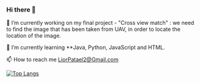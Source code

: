### Hi there 👋

🔭 I’m currently working on my final project - "Cross view match" : we need to find the image that has been taken from UAV, in order to locate the location of the image.

🌱 I’m currently learning **Java, Python, JavaScript and HTML.

📫 How to reach me LiorPatael2@Gmail.com

[![Top Langs](https://github-readme-stats.vercel.app/api/top-langs/?username=LiorPatael)](https://github.com/anuraghazra/github-readme-stats)

<!--

-->
